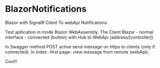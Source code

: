 # BlazorNotifications
Blazor with SignalR Client To webApi Notifications

Test apllication in mode Blazor WebAssembly. The Client Blazor - normal interface - connected (button) with Hub to WebApi (address/[controller]).

In Swagger method POST active send message on https to clients (only if connected). In Index -first page- view message from remote (webApi).

Cool!!
